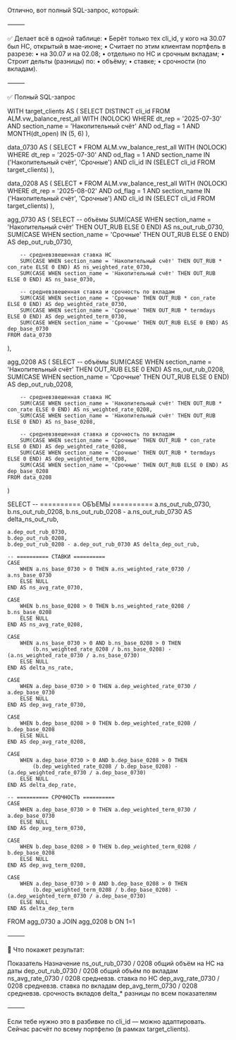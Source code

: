 Отлично, вот полный SQL-запрос, который:

⸻

✅ Делает всё в одной таблице:
	•	Берёт только тех cli_id, у кого на 30.07 был НС, открытый в мае-июне;
	•	Считает по этим клиентам портфель в разрезе:
	•	на 30.07 и на 02.08;
	•	отдельно по НС и срочным вкладам;
	•	Строит дельты (разницы) по:
	•	объёму;
	•	ставке;
	•	срочности (по вкладам).

⸻

✅ Полный SQL-запрос

WITH target_clients AS (
    SELECT DISTINCT cli_id
    FROM ALM.vw_balance_rest_all WITH (NOLOCK)
    WHERE 
        dt_rep = '2025-07-30'
        AND section_name = 'Накопительный счёт'
        AND od_flag = 1
        AND MONTH(dt_open) IN (5, 6)
),

data_0730 AS (
    SELECT *
    FROM ALM.vw_balance_rest_all WITH (NOLOCK)
    WHERE 
        dt_rep = '2025-07-30'
        AND od_flag = 1
        AND section_name IN ('Накопительный счёт', 'Срочные')
        AND cli_id IN (SELECT cli_id FROM target_clients)
),

data_0208 AS (
    SELECT *
    FROM ALM.vw_balance_rest_all WITH (NOLOCK)
    WHERE 
        dt_rep = '2025-08-02'
        AND od_flag = 1
        AND section_name IN ('Накопительный счёт', 'Срочные')
        AND cli_id IN (SELECT cli_id FROM target_clients)
),

agg_0730 AS (
    SELECT
        -- объёмы
        SUM(CASE WHEN section_name = 'Накопительный счёт' THEN OUT_RUB ELSE 0 END) AS ns_out_rub_0730,
        SUM(CASE WHEN section_name = 'Срочные' THEN OUT_RUB ELSE 0 END) AS dep_out_rub_0730,

        -- средневзвешенная ставка НС
        SUM(CASE WHEN section_name = 'Накопительный счёт' THEN OUT_RUB * con_rate ELSE 0 END) AS ns_weighted_rate_0730,
        SUM(CASE WHEN section_name = 'Накопительный счёт' THEN OUT_RUB ELSE 0 END) AS ns_base_0730,

        -- средневзвешенная ставка и срочность по вкладам
        SUM(CASE WHEN section_name = 'Срочные' THEN OUT_RUB * con_rate ELSE 0 END) AS dep_weighted_rate_0730,
        SUM(CASE WHEN section_name = 'Срочные' THEN OUT_RUB * termdays ELSE 0 END) AS dep_weighted_term_0730,
        SUM(CASE WHEN section_name = 'Срочные' THEN OUT_RUB ELSE 0 END) AS dep_base_0730
    FROM data_0730
),

agg_0208 AS (
    SELECT
        -- объёмы
        SUM(CASE WHEN section_name = 'Накопительный счёт' THEN OUT_RUB ELSE 0 END) AS ns_out_rub_0208,
        SUM(CASE WHEN section_name = 'Срочные' THEN OUT_RUB ELSE 0 END) AS dep_out_rub_0208,

        -- средневзвешенная ставка НС
        SUM(CASE WHEN section_name = 'Накопительный счёт' THEN OUT_RUB * con_rate ELSE 0 END) AS ns_weighted_rate_0208,
        SUM(CASE WHEN section_name = 'Накопительный счёт' THEN OUT_RUB ELSE 0 END) AS ns_base_0208,

        -- средневзвешенная ставка и срочность по вкладам
        SUM(CASE WHEN section_name = 'Срочные' THEN OUT_RUB * con_rate ELSE 0 END) AS dep_weighted_rate_0208,
        SUM(CASE WHEN section_name = 'Срочные' THEN OUT_RUB * termdays ELSE 0 END) AS dep_weighted_term_0208,
        SUM(CASE WHEN section_name = 'Срочные' THEN OUT_RUB ELSE 0 END) AS dep_base_0208
    FROM data_0208
)

SELECT
    -- ========== ОБЪЕМЫ ==========
    a.ns_out_rub_0730,
    b.ns_out_rub_0208,
    b.ns_out_rub_0208 - a.ns_out_rub_0730 AS delta_ns_out_rub,

    a.dep_out_rub_0730,
    b.dep_out_rub_0208,
    b.dep_out_rub_0208 - a.dep_out_rub_0730 AS delta_dep_out_rub,

    -- ========== СТАВКИ ==========
    CASE 
        WHEN a.ns_base_0730 > 0 THEN a.ns_weighted_rate_0730 / a.ns_base_0730
        ELSE NULL
    END AS ns_avg_rate_0730,

    CASE 
        WHEN b.ns_base_0208 > 0 THEN b.ns_weighted_rate_0208 / b.ns_base_0208
        ELSE NULL
    END AS ns_avg_rate_0208,

    CASE 
        WHEN a.ns_base_0730 > 0 AND b.ns_base_0208 > 0 THEN 
            (b.ns_weighted_rate_0208 / b.ns_base_0208) - (a.ns_weighted_rate_0730 / a.ns_base_0730)
        ELSE NULL
    END AS delta_ns_rate,

    CASE 
        WHEN a.dep_base_0730 > 0 THEN a.dep_weighted_rate_0730 / a.dep_base_0730
        ELSE NULL
    END AS dep_avg_rate_0730,

    CASE 
        WHEN b.dep_base_0208 > 0 THEN b.dep_weighted_rate_0208 / b.dep_base_0208
        ELSE NULL
    END AS dep_avg_rate_0208,

    CASE 
        WHEN a.dep_base_0730 > 0 AND b.dep_base_0208 > 0 THEN 
            (b.dep_weighted_rate_0208 / b.dep_base_0208) - (a.dep_weighted_rate_0730 / a.dep_base_0730)
        ELSE NULL
    END AS delta_dep_rate,

    -- ========== СРОЧНОСТЬ ==========
    CASE 
        WHEN a.dep_base_0730 > 0 THEN a.dep_weighted_term_0730 / a.dep_base_0730
        ELSE NULL
    END AS dep_avg_term_0730,

    CASE 
        WHEN b.dep_base_0208 > 0 THEN b.dep_weighted_term_0208 / b.dep_base_0208
        ELSE NULL
    END AS dep_avg_term_0208,

    CASE 
        WHEN a.dep_base_0730 > 0 AND b.dep_base_0208 > 0 THEN 
            (b.dep_weighted_term_0208 / b.dep_base_0208) - (a.dep_weighted_term_0730 / a.dep_base_0730)
        ELSE NULL
    END AS delta_dep_term

FROM agg_0730 a
JOIN agg_0208 b ON 1=1


⸻

🧾 Что покажет результат:

Показатель	Назначение
ns_out_rub_0730 / 0208	общий объём на НС на даты
dep_out_rub_0730 / 0208	общий объём по вкладам
ns_avg_rate_0730 / 0208	средневзв. ставка по НС
dep_avg_rate_0730 / 0208	средневзв. ставка по вкладам
dep_avg_term_0730 / 0208	средневзв. срочность вкладов
delta_*	разницы по всем показателям


⸻

Если тебе нужно это в разбивке по cli_id — можно адаптировать. Сейчас расчёт по всему портфелю (в рамках target_clients).
